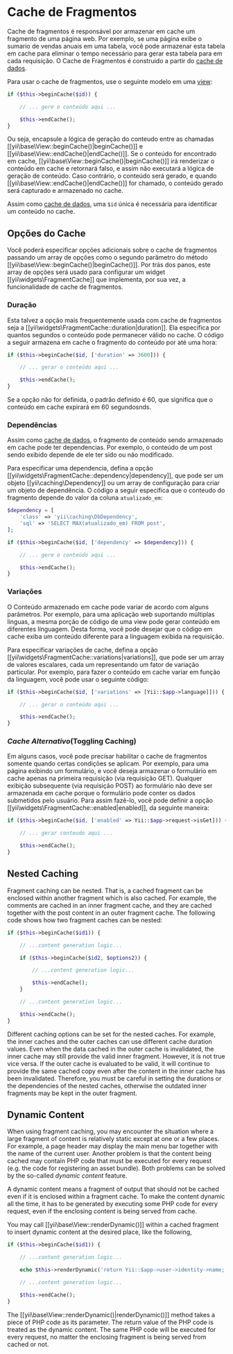 Cache de Fragmentos
================

Cache de fragmentos é responsável por armazenar em cache um fragmento de uma página web. Por exemplo, se uma
página exibe o sumario de vendas anuais em uma tabela, você pode armazenar esta tabela em cache para eliminar
o tempo necessário para gerar esta tabela para em cada requisição. O Cache de Fragmentos é construido a partir 
do [cache de dados](caching-data.md).

Para usar o cache de fragmentos, use o seguinte modelo em uma [view](structure-views.md):

```php
if ($this->beginCache($id)) {

    // ... gere o conteúdo aqui ...

    $this->endCache();
}
```
Ou seja, encapsule a lógica de geração do conteudo entre as chamadas [[yii\base\View::beginCache()|beginCache()]]
e [[yii\base\View::endCache()|endCache()]]. Se o conteúdo for encontrado em cache, [[yii\base\View::beginCache()|beginCache()]] irá renderizar o conteúdo em cache e retornará falso, e assim não executará a lógica de geração de conteúdo.
Caso contrário, o conteúdo será gerado, e quando [[yii\base\View::endCache()|endCache()]] for chamado, o conteúdo gerado será capturado e armazenado no cache.

Assim como [cache de dados](caching-data.md), uma `$id` única é necessária para identificar um conteúdo no cache.


## Opções do Cache <span id="caching-options"></span>

Você poderá especificar opções adicionais sobre o cache de fragmentos passando um array de opções como o segundo parâmetro do método [[yii\base\View::beginCache()|beginCache()]]. Por trás dos panos, este array de opções será usado para configurar um widget [[yii\widgets\FragmentCache]] que implementa, por sua vez, a funcionalidade de cache de fragmentos.

### Duração <span id="duration"></span>

Esta talvez a opção mais frequentemente usada com cache de fragmentos seja a 
[[yii\widgets\FragmentCache::duration|duration]].
Ela especifica por quantos segundos o conteúdo pode permanecer válido no cache. O código a seguir armazena em cache o fragmento do conteúdo por até uma hora:

```php
if ($this->beginCache($id, ['duration' => 3600])) {

    // ... gerar o conteúdo aqui ...

    $this->endCache();
}
```

Se a opção não for definida, o padrão definido é 60, que significa que o conteúdo em cache expirará em 60 segundosnds.

### Dependências <span id="dependencies"></span>

Assim como [cache de dados](caching-data.md#cache-dependencies), o fragmento de conteúdo sendo armazenado em cache pode ter dependencias.
Por exemplo, o conteúdo de um post sendo exibido depende de ele ter sido ou não modificado.

Para especificar uma dependencia, defina a opção [[yii\widgets\FragmentCache::dependency|dependency]], que pode
ser um objeto [[yii\caching\Dependency]] ou um array de configuração para criar um objeto de dependência.
O código a seguir especifica que o conteudo do fragmento depende do valor da coluna `atualizado_em`:

```php
$dependency = [
    'class' => 'yii\caching\DbDependency',
    'sql' => 'SELECT MAX(atualizado_em) FROM post',
];

if ($this->beginCache($id, ['dependency' => $dependency])) {

    // ... gere o conteúdo aqui ...

    $this->endCache();
}
```


### Variações <span id="variations"></span>

O Conteúdo armazenado em cache pode variar de acordo com alguns parâmetros. Por exemplo, para uma aplicação web
suportando múltiplas linguas, a mesma porção de código de uma view pode gerar conteúdo em diferentes línguagem. 
Desta forma, você pode desejar que o código em cache exiba um conteúdo diferente para a línguagem exibida na requisição.

Para especificar variações de cache, defina a opção [[yii\widgets\FragmentCache::variations|variations]],
que pode ser um array de valores escalares, cada um representando um fator de variação particular.
Por exemplo, para fazer o conteúdo em cache variar em função da linguagem, você pode usar o seguinte código:

```php
if ($this->beginCache($id, ['variations' => [Yii::$app->language]])) {

    // ... gerar o conteúdo aqui ...

    $this->endCache();
}
```


### <i>Cache Alternativo</i>(Toggling Caching) <span id="toggling-caching"></span>

Em alguns casos, você pode precisar habilitar o cache de fragmentos somente quando certas condições se aplicam.
Por exemplo, para uma página exibindo um formulário, e você deseja armazenar o formulário em cache apenas na
primeira requisição (via requisição GET). Qualquer exibição subsequente (via requisição POST) ao formulário não
deve ser armazenada em cache porque o formulário pode conter os dados submetidos pelo usuário. Para assim fazê-lo,
você pode definir a opção [[yii\widgets\FragmentCache::enabled|enabled]], da seguinte maneira:

```php
if ($this->beginCache($id, ['enabled' => Yii::$app->request->isGet])) {

    // ... gerar conteudo aqui ...

    $this->endCache();
}
```


## Nested Caching <span id="nested-caching"></span>

Fragment caching can be nested. That is, a cached fragment can be enclosed within another fragment which is also cached.
For example, the comments are cached in an inner fragment cache, and they are cached together with the
post content in an outer fragment cache. The following code shows how two fragment caches can be nested:

```php
if ($this->beginCache($id1)) {

    // ...content generation logic...

    if ($this->beginCache($id2, $options2)) {

        // ...content generation logic...

        $this->endCache();
    }

    // ...content generation logic...

    $this->endCache();
}
```

Different caching options can be set for the nested caches. For example, the inner caches and the outer caches
can use different cache duration values. Even when the data cached in the outer cache is invalidated, the inner
cache may still provide the valid inner fragment. However, it is not true vice versa. If the outer cache is
evaluated to be valid, it will continue to provide the same cached copy even after the content in the
inner cache has been invalidated. Therefore, you must be careful in setting the durations or the dependencies
of the nested caches, otherwise the outdated inner fragments may be kept in the outer fragment.


## Dynamic Content <span id="dynamic-content"></span>

When using fragment caching, you may encounter the situation where a large fragment of content is relatively
static except at one or a few places. For example, a page header may display the main menu bar together with
the name of the current user. Another problem is that the content being cached may contain PHP code that
must be executed for every request (e.g. the code for registering an asset bundle). Both problems can be solved
by the so-called *dynamic content* feature.

A dynamic content means a fragment of output that should not be cached even if it is enclosed within
a fragment cache. To make the content dynamic all the time, it has to be generated by executing some PHP code
for every request, even if the enclosing content is being served from cache.

You may call [[yii\base\View::renderDynamic()]] within a cached fragment to insert dynamic content
at the desired place, like the following,

```php
if ($this->beginCache($id1)) {

    // ...content generation logic...

    echo $this->renderDynamic('return Yii::$app->user->identity->name;');

    // ...content generation logic...

    $this->endCache();
}
```

The [[yii\base\View::renderDynamic()|renderDynamic()]] method takes a piece of PHP code as its parameter.
The return value of the PHP code is treated as the dynamic content. The same PHP code will be executed
for every request, no matter the enclosing fragment is being served from cached or not.
